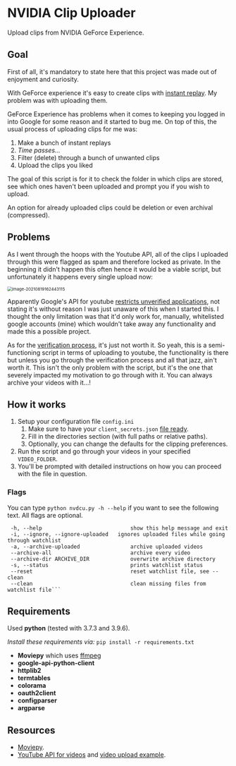 # NVIDIA Clip Uploader

Upload clips from NVIDIA GeForce Experience.

## Goal

First of all, it's mandatory to state here that this project was made out of enjoyment and curiosity.

With GeForce experience it's easy to create clips with [instant replay](https://www.nvidia.com/en-us/geforce/geforce-experience/shadowplay/). My problem was with uploading them.

GeForce Experience has problems when it comes to keeping you logged in into Google for some reason and it started to bug me. On top of this, the usual process of uploading clips for me was:

1. Make a bunch of instant replays
2. _Time passes..._
3. Filter (delete) through a bunch of unwanted clips
4. Upload the clips you liked

The goal of this script is for it to check the folder in which clips are stored, see which ones haven't been uploaded and prompt you if you wish to upload.

An option for already uploaded clips could be deletion or even archival (compressed).

## Problems

As I went through the hoops with the Youtube API, all of the clips I uploaded through this were flagged as spam and therefore locked as private. In the beginning it didn't happen this often hence it would be a viable script, but unfortunately it happens every single upload now:

<img src="C:\Users\wyllie\AppData\Roaming\Typora\typora-user-images\image-20210819162443115.png" alt="image-20210819162443115" style="zoom: 67%;" />

Apparently Google's API for youtube [restricts unverified applications](https://support.google.com/youtube/answer/7300965), not stating it's without reason I was just unaware of this when I started this. I thought the only limitation was that it'd only work for, manually, whitelisted google accounts (mine) which wouldn't take away any functionality and made this a possible project.

As for the [verification process](https://support.google.com/cloud/answer/9110914?hl=en#zippy=%2Csteps-to-prepare-for-verification), it's just not worth it. So yeah, this is a semi-functioning script in terms of uploading to youtube, the functionality is there but unless you go through the verification process and all that jazz, ain't worth it. This isn't the only problem with the script, but it's the one that severely impacted my motivation to go through with it. You can always archive your videos with it...! 

## How it works

1. Setup your configuration file `config.ini`
   1. Make sure to have your `client_secrets.json` [file ready](https://developers.google.com/youtube/registering_an_application).
   2. Fill in the directories section (with full paths or relative paths).
   3. Optionally, you can change the defaults for the clipping preferences.
2. Run the script and go through your videos in your specified `VIDEO_FOLDER`.
3. You'll be prompted with detailed instructions on how you can proceed with the file in question.

### Flags

You can type `python nvdcu.py -h --help` if you want to see the following text. All flags are optional.

 ```
  -h, --help            				show this help message and exit
  -i, --ignore, --ignore-uploaded	ignores uploaded files while going through watchlist
  -a, --archive-uploaded				archive uploaded videos
  --archive-all         				archive every video
  --archive-dir ARCHIVE_DIR 			overwrite archive directory
  -s, --status          				prints watchlist status
  --reset               				reset watchlist file, see --clean
  --clean               				clean missing files from watchlist file```
 ```


## Requirements

Used **python** (tested with 3.7.3 and 3.9.6).

_Install these requirements via:_ `pip install -r requirements.txt`

- **Moviepy** which uses [ffmpeg](https://ffmpeg.org/)
- **google-api-python-client**
- **httplib2**
- **termtables**
- **colorama**
- **oauth2client**
- **configparser**
- **argparse**

## Resources

- [Moviepy](https://github.com/Zulko/moviepy).
- [YouTube API for videos](https://developers.google.com/resources/api-libraries/documentation/youtube/v3/python/latest/youtube_v3.videos.html) and [video upload example](https://developers.google.com/youtube/v3/guides/uploading_a_video).
